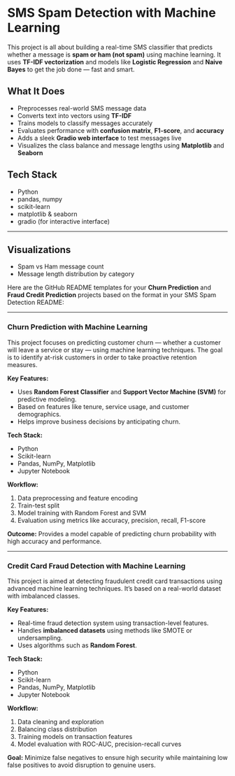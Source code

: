 #  SMS Spam Detection with Machine Learning

This project is all about building a real-time SMS classifier that predicts whether a message is **spam or ham (not spam)** using machine learning. It uses **TF-IDF vectorization** and models like **Logistic Regression** and **Naive Bayes** to get the job done — fast and smart.



##  What It Does
- Preprocesses real-world SMS message data
- Converts text into vectors using **TF-IDF**
- Trains models to classify messages accurately
- Evaluates performance with **confusion matrix**, **F1-score**, and **accuracy**
- Adds a sleek **Gradio web interface** to test messages live
- Visualizes the class balance and message lengths using **Matplotlib** and **Seaborn**

##  Tech Stack
- Python 
- pandas, numpy
- scikit-learn
- matplotlib & seaborn
- gradio (for interactive interface)

---

##  Visualizations
- Spam vs Ham message count
- Message length distribution by category

Here are the GitHub README templates for your **Churn Prediction** and **Fraud Credit Prediction** projects based on the format in your SMS Spam Detection README:

---

###  **Churn Prediction with Machine Learning**

This project focuses on predicting customer churn — whether a customer will leave a service or stay — using machine learning techniques. The goal is to identify at-risk customers in order to take proactive retention measures.

 **Key Features:**

* Uses **Random Forest Classifier** and **Support Vector Machine (SVM)** for predictive modeling.
* Based on features like tenure, service usage, and customer demographics.
* Helps improve business decisions by anticipating churn.

 **Tech Stack:**

* Python
* Scikit-learn
* Pandas, NumPy, Matplotlib
* Jupyter Notebook

 **Workflow:**

1. Data preprocessing and feature encoding
2. Train-test split
3. Model training with Random Forest and SVM
4. Evaluation using metrics like accuracy, precision, recall, F1-score

 **Outcome:**
Provides a model capable of predicting churn probability with high accuracy and performance.

---

###  **Credit Card Fraud Detection with Machine Learning**

This project is aimed at detecting fraudulent credit card transactions using advanced machine learning techniques. It’s based on a real-world dataset with imbalanced classes.

 **Key Features:**

* Real-time fraud detection system using transaction-level features.
* Handles **imbalanced datasets** using methods like SMOTE or undersampling.
* Uses algorithms such as **Random Forest**.

 **Tech Stack:**

* Python
* Scikit-learn
* Pandas, NumPy, Matplotlib
* Jupyter Notebook

 **Workflow:**

1. Data cleaning and exploration
2. Balancing class distribution
3. Training models on transaction features
4. Model evaluation with ROC-AUC, precision-recall curves

 **Goal:**
Minimize false negatives to ensure high security while maintaining low false positives to avoid disruption to genuine users.


